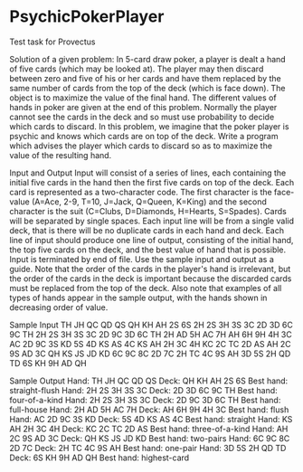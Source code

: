 # PsychicPokerPlayer
Test task for Provectus

Solution of a given problem:
In 5-card draw poker, a player is dealt a hand of five cards (which may be looked at). The
player may then discard between zero and five of his or her cards and have them replaced
by the same number of cards from the top of the deck (which is face down). The object is to
maximize the value of the final hand. The different values of hands in poker are given at the
end of this problem.
Normally the player cannot see the cards in the deck and so must use probability to decide
which cards to discard. In this problem, we imagine that the poker player is psychic and
knows which cards are on top of the deck. Write a program which advises the player which
cards to discard so as to maximize the value of the resulting hand.

Input and Output
Input will consist of a series of lines, each containing the initial five cards in the hand then
the first five cards on top of the deck. Each card is represented as a two-character code. The
first character is the face-value (A=Ace, 2-9, T=10, J=Jack, Q=Queen, K=King) and the
second character is the suit (C=Clubs, D=Diamonds, H=Hearts, S=Spades). Cards will be
separated by single spaces. Each input line will be from a single valid deck, that is there will
be no duplicate cards in each hand and deck.
Each line of input should produce one line of output, consisting of the initial hand, the top five
cards on the deck, and the best value of hand that is possible. Input is terminated by end of
file.
Use the sample input and output as a guide. Note that the order of the cards in the player's
hand is irrelevant, but the order of the cards in the deck is important because the discarded
cards must be replaced from the top of the deck. Also note that examples of all types of
hands appear in the sample output, with the hands shown in decreasing order of value.

Sample Input
TH JH QC QD QS QH KH AH 2S 6S
2H 2S 3H 3S 3C 2D 3D 6C 9C TH
2H 2S 3H 3S 3C 2D 9C 3D 6C TH
2H AD 5H AC 7H AH 6H 9H 4H 3C
AC 2D 9C 3S KD 5S 4D KS AS 4C
KS AH 2H 3C 4H KC 2C TC 2D AS
AH 2C 9S AD 3C QH KS JS JD KD
6C 9C 8C 2D 7C 2H TC 4C 9S AH
3D 5S 2H QD TD 6S KH 9H AD QH

Sample Output
Hand: TH JH QC QD QS Deck: QH KH AH 2S 6S Best hand: straight-flush
Hand: 2H 2S 3H 3S 3C Deck: 2D 3D 6C 9C TH Best hand: four-of-a-kind
Hand: 2H 2S 3H 3S 3C Deck: 2D 9C 3D 6C TH Best hand: full-house
Hand: 2H AD 5H AC 7H Deck: AH 6H 9H 4H 3C Best hand: flush
Hand: AC 2D 9C 3S KD Deck: 5S 4D KS AS 4C Best hand: straight
Hand: KS AH 2H 3C 4H Deck: KC 2C TC 2D AS Best hand: three-of-a-kind
Hand: AH 2C 9S AD 3C Deck: QH KS JS JD KD Best hand: two-pairs
Hand: 6C 9C 8C 2D 7C Deck: 2H TC 4C 9S AH Best hand: one-pair
Hand: 3D 5S 2H QD TD Deck: 6S KH 9H AD QH Best hand: highest-card
